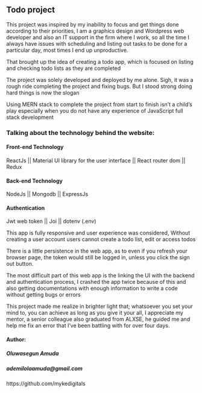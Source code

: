 <h2>Todo project</h2>

This project was inspired by my inability to focus and get things done according to their priorities, I am a graphics design and Wordpress web developer and also an IT support in the firm where I work, so all the time I always have issues with scheduling and listing out tasks to be done for a particular day, most times I end up unproductive.

That brought up the idea of creating a todo app, which is focused on listing and checking todo lists as they are completed

The project was solely developed and deployed by me alone. Sigh, it was a rough ride completing the project and fixing bugs. But I stood strong doing hard things is now the slogan

Using MERN stack to complete the project from start to finish isn’t a child’s play especially when you do not have any experience of JavaScript full stack development 

<h3>Talking about the technology behind the website:</h3>

<h4>Front-end Technology</h4>
ReactJs || Material UI library for the user interface || React router dom || Redux

<h4>Back-end Technology</h4>
NodeJs || Mongodb || ExpressJs 

<h4>Authentication</h4>
Jwt web token || Joi || dotenv (.env)

This app is fully responsive and user experience was considered, 
Without creating a user account users cannot create a todo list, edit or access todos

There is a little persistence in the web app, as to even if you refresh your browser page, the token would still be logged in, unless you click the sign out button.

The most difficult part of this web app is the linking the UI with the backend and authentication process, I crashed the app twice because of this and also getting documentations with enough information to write a code without getting bugs or errors 

This project made me realize in brighter light that; whatsoever you set your mind to, you can achieve as long as you give it your all, I appreciate my mentor, a senior colleague also graduated from ALXSE, he guided me and help me fix an error that I’ve been battling with for over four days.


<h4>Author:</h4>
<h5>Oluwasegun Amuda</h5>
<h5>ademilolaamuda@gmail.com</h5>
<p>https://github.com/mykedigitals</p>
